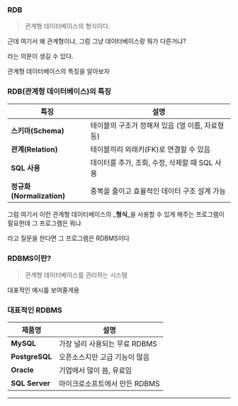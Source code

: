 ### RDB

> 관계형 데이터베이스의 형식이다.

근데 여기서 왜 관계형이냐, 그럼 그냥 데이터베이스랑 뭐가 다른거냐?

라는 의문이 생길 수 있다.

관계형 데이터베이스의 특징을 알아보자

### RDB(관계형 데이터베이스)의 특징

|특징|설명|
|---|---|
|**스키마(Schema)**|테이블의 구조가 정해져 있음 (열 이름, 자료형 등)|
|**관계(Relation)**|테이블끼리 외래키(FK)로 연결할 수 있음|
|**SQL 사용**|데이터를 추가, 조회, 수정, 삭제할 때 SQL 사용|
|**정규화(Normalization)**|중복을 줄이고 효율적인 데이터 구조 설계 가능|

그럼 여기서 이런 관계형 데이터베이스의 _**형식**_을 사용할 수 있게 해주는 프로그램이 필요한데 그 프로그램은 뭐냐

라고 질문을 한다면 그 프로그램은 RDBMS이다

### RDBMS이란?

> 관계형 데이터베이스를 관리하는 시스템

대표적인 예시를 보여줄게용

### 대표적인 RDBMS

|제품명|설명|
|---|---|
|**MySQL**|가장 널리 사용되는 무료 RDBMS|
|**PostgreSQL**|오픈소스지만 고급 기능이 많음|
|**Oracle**|기업에서 많이 씀, 유료임|
|**SQL Server**|마이크로소프트에서 만든 RDBMS|

---